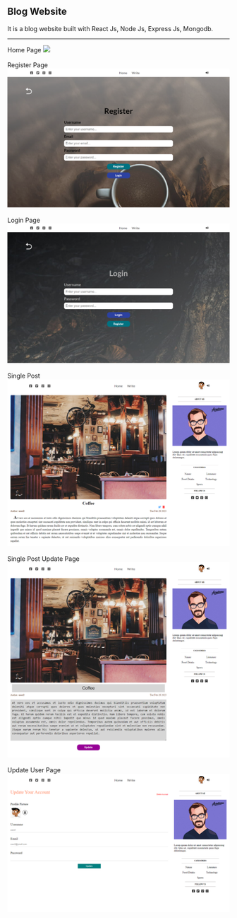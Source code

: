 <h2>Blog Website</h2>
<p>It is a blog website built with React Js, Node Js, Express Js, Mongodb.</p>
<hr/>
<label>Home Page</label>  
<img src="./preview/BLOG-App.png">
</br> </br>
<label>Register Page</label>  
<img src="./preview/Register.png">
</br> </br>
<label>Login Page</label>  
<img src="./preview/Login.png">
</br> </br>
<label>Single Post</label>  
<img src="./preview/SinglePost.png">
</br> </br>
<label>Single Post Update Page</label>  
<img src="./preview/SinglePostEdit.png">
</br> </br>
<label>Update User Page</label>  
<img src="./preview/UpdateUser.png">